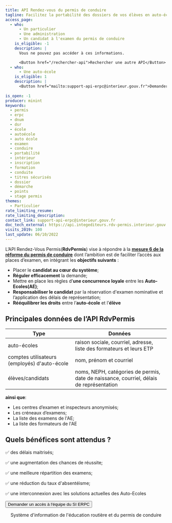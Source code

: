 ```yaml
---
title: API Rendez-vous du permis de conduire
tagline: Facilitez la portabilité des dossiers de vos élèves en auto-école, et simplifiez leur inscription à l'examen du permis de conduire.
access_page:
  - who:
      - Un particulier
      - Une administration
      - Un candidat à l'examen du permis de conduire
    is_eligible: -1
    description: |
      Vous ne pouvez pas accéder à ces informations.

      <Button href="/rechercher-api">Rechercher une autre API</Button>
  - who:
      - Une auto-école
    is_eligible: 1
    description: |
      <Button href="mailto:support-api-erpc@interieur.gouv.fr">Demander un accès</Button>
      
is_open: -1
producer: minint
keywords:
  - permis
  - erpc
  - dnum
  - dsr
  - école
  - autoécole
  - auto école
  - examen
  - conduire
  - portabilité
  - intérieur
  - inscription
  - formation
  - conduite
  - titres sécurisés
  - dossier
  - démarche
  - points
  - stage permis
themes:
  - Particulier
rate_limiting_resume: 
rate_limiting_description: 
contact_link: support-api-erpc@interieur.gouv.fr
doc_tech_external: https://api.integediteurs.rdv-permis.interieur.gouv.fr/swagger-ui/index.html
visits_2019: 100
last_update: 06/10/2022
---
```


L’API Rendez-Vous Permis(**RdvPermis**) vise à répondre à la [**mesure 6 de la réforme du permis de conduire**](https://www.gouvernement.fr/10-mesures-pour-un-permis-pour-tous-moins-cher-et-plus-rapide) dont l’ambition est de faciliter l’accès aux places d’examen, en intégrant les **objectifs suivants** :

- Placer le **candidat au cœur du système**;
- **Réguler efficacement** la demande;
- Mettre en place les règles d’**une concurrence loyale** entre les **Auto-Ecoles(AE)**;
- **Responsabiliser le candidat** par la réservation d'examen nominative et l’application des délais de représentation;
- **Rééquilibrer les droits** entre l’**auto-école** et l’**élève**

## Principales données de l’API RdvPermis

|Type|Données|
|-----|-----|
|auto-écoles|raison sociale, courriel, adresse, liste des formateurs et leurs ETP|
|comptes utilisateurs (employés) d'auto-école|nom, prénom et courriel |
|élèves/candidats|noms, NEPH, catégories de permis, date de naissance, courriel, délais de représentation|

**ainsi que**:

- Les centres d’examen et inspecteurs anonymisés;
- Les créneaux d’examens;
- La liste des examens de l'AE;
- La liste des formateurs de l'AE

## Quels bénéfices sont attendus ?

✅ des délais maitrisés;

✅ une augmentation des chances de réussite;

✅ une meilleure répartition des examens;

✅ une réduction du taux d'absentéisme;

✅ une interconnexion avec les solutions actuelles des Auto-Ecoles

<Button href="mailto:support-api-erpc@interieur.gouv.fr">Demander un accès à l'équipe du SI ERPC</Button>
<p align="center">Système d'information de l'éducation routière et du permis de conduire</p>
